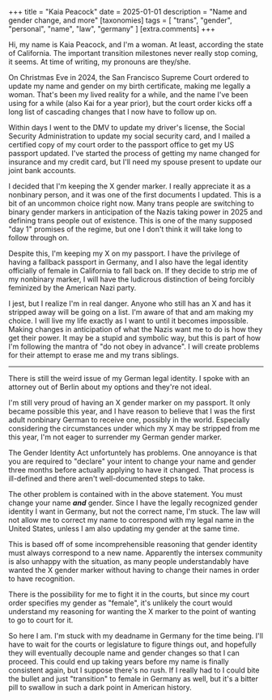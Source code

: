 +++
title = "Kaia Peacock"
date = 2025-01-01
description = "Name and gender change, and more"
[taxonomies]
tags = [
    "trans",
    "gender",
    "personal",
    "name",
    "law",
    "germany"
  ]
[extra.comments]
+++

Hi, my name is Kaia Peacock, and I'm a woman. At least, according the state of California. The important transition milestones never really stop coming, it seems. At time of writing, my pronouns are they/she.

On Christmas Eve in 2024, the San Francisco Supreme Court ordered to update my name and gender on my birth certificate, making me legally a woman. That's been my lived reality for a while, and the name I've been using for a while (also Kai for a year prior), but the court order kicks off a long list of cascading changes that I now have to follow up on.

Within days I went to the DMV to update my driver's license, the Social Security Administration to update my social security card, and I mailed a certified copy of my court order to the passport office to get my US passport updated. I've started the process of getting my name changed for insurance and my credit card, but I'll need my spouse present to update our joint bank accounts.

I decided that I'm keeping the X gender marker. I really appreciate it as a nonbinary person, and it was one of the first documents I updated. This is a bit of an uncommon choice right now. Many trans people are switching to binary gender markers in anticipation of the Nazis taking power in 2025 and defining trans people out of existence. This is one of the many supposed "day 1" promises of the regime, but one I don't think it will take long to follow through on.

Despite this, I'm keeping my X on my passport. I have the privilege of having a fallback passport in Germany, and I also have the legal identity officially of female in California to fall back on. If they decide to strip me of my nonbinary marker, I will have the ludicrous distinction of being forcibly feminized by the American Nazi party.

I jest, but I realize I'm in real danger. Anyone who still has an X and has it stripped away will be going on a list. I'm aware of that and am making my choice. I will live my life exactly as I want to until it becomes impossible. Making changes in anticipation of what the Nazis want me to do is how they get their power. It may be a stupid and symbolic way, but this is part of how I'm following the mantra of "do not obey in advance". I will create problems for their attempt to erase me and my trans siblings.

<hr/>

There is still the weird issue of my German legal identity. I spoke with an attorney out of Berlin about my options and they're not ideal.

I'm still very proud of having an X gender marker on my passport. It only became possible this year, and I have reason to believe that I was the first adult nonbinary German to receive one, possibly in the world. Especially considering the circumstances under which my X may be stripped from me this year, I'm not eager to surrender my German gender marker.

The Gender Identity Act unfortuntely has problems. One annoyance is that you are required to "declare" your intent to change your name and gender three months before actually applying to have it changed. That process is ill-defined and there aren't well-documented steps to take.

The other problem is contained with in the above statement. You must change your name ***and*** gender. Since I have the legally recognized gender identity I want in Germany, but not the correct name, I'm stuck. The law will not allow me to correct my name to correspond with my legal name in the United States, unless I am also updating my gender at the same time.

This is based off of some incomprehensible reasoning that gender identity must always correspond to a new name. Apparently the intersex community is also unhappy with the situation, as many people understandably have wanted the X gender marker without having to change their names in order to have recognition.

There is the possibility for me to fight it in the courts, but since my court order specifies my gender as "female", it's unlikely the court would understand my reasoning for wanting the X marker to the point of wanting to go to court for it.

So here I am. I'm stuck with my deadname in Germany for the time being. I'll have to wait for the courts or legislature to figure things out, and hopefully they will eventually decouple name and gender changes so that I can proceed. This could end up taking years before my name is finally consistent again, but I suppose there's no rush. If I really had to I could bite the bullet and just "transition" to female in Germany as well, but it's a bitter pill to swallow in such a dark point in American history.
